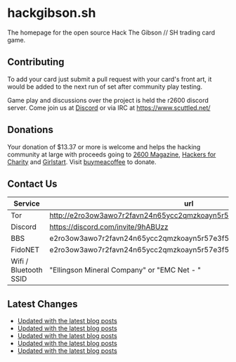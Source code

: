 # hackgibson.sh
The homepage for the open source Hack The Gibson // SH trading card game.


## Contributing

To add your card just submit a pull request with your card's front art, it would be added to the next run of set after community play testing.

Game play and discussions over the project is held the r2600 discord server. Come join us at [Discord](https://discord.com/invite/9hABUzz) or via IRC at https://www.scuttled.net/


## Donations

Your donation of $13.37 or more is welcome and helps the hacking community at large with proceeds going to [2600 Magazine](https://2600.com/), [Hackers for Charity](https://hackersforcharity.org) and [Girlstart](https://girlstart.org).  Visit [buymeacoffee](https://www.buymeacoffee.com/hackgibson.sh) to donate.


## Contact Us

Service | url
-|-
Tor | http://e2ro3ow3awo7r2favn24n65ycc2qmzkoayn5r57e3f56nvjwdcgg32ad.onion
Discord | https://discord.com/invite/9hABUzz
BBS | e2ro3ow3awo7r2favn24n65ycc2qmzkoayn5r57e3f56nvjwdcgg32ad.onion:23
FidoNET | e2ro3ow3awo7r2favn24n65ycc2qmzkoayn5r57e3f56nvjwdcgg32ad.onion:24554
Wifi / Bluetooth SSID | "Ellingson Mineral Company" or "EMC Net - <fidonet address>"

## Latest Changes
<!-- BLOG-POST-LIST:START -->
- [Updated with the latest blog posts](https://github.com/DFW2600/hackgibson.sh/commit/3d06e67ca5c59a67f2eadeda46ecd83fb882a44d)
- [Updated with the latest blog posts](https://github.com/DFW2600/hackgibson.sh/commit/2c4dc1cf7d25ff9097e6b53e278239dce6f835b4)
- [Updated with the latest blog posts](https://github.com/DFW2600/hackgibson.sh/commit/75b49abb4379898d07049640aee62a3e8dc72d80)
- [Updated with the latest blog posts](https://github.com/DFW2600/hackgibson.sh/commit/ce1da32e48e7de576925c86f3f07830760fa403c)
- [Updated with the latest blog posts](https://github.com/DFW2600/hackgibson.sh/commit/7e1742faeca48c1ead7c52430954b14cfcc5bca3)
<!-- BLOG-POST-LIST:END -->

